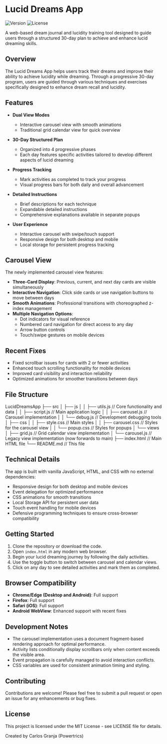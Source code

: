 # Lucid Dreams App

![Version](https://img.shields.io/badge/version-1.0.2-blue.svg)
![License](https://img.shields.io/badge/license-MIT-green.svg)

A web-based dream journal and lucidity training tool designed to guide users through a structured 30-day plan to achieve and enhance lucid dreaming skills.

## Overview

The Lucid Dreams App helps users track their dreams and improve their ability to achieve lucidity while dreaming. Through a progressive 30-day program, users are guided through various techniques and exercises specifically designed to enhance dream recall and lucidity.

## Features

- **Dual View Modes**
  - Interactive carousel view with smooth animations
  - Traditional grid calendar view for quick overview

- **30-Day Structured Plan**
  - Organized into 4 progressive phases
  - Each day features specific activities tailored to develop different aspects of lucid dreaming

- **Progress Tracking**
  - Mark activities as completed to track your progress
  - Visual progress bars for both daily and overall advancement

- **Detailed Instructions**
  - Brief descriptions for each technique
  - Expandable detailed instructions
  - Comprehensive explanations available in separate popups

- **User Experience**
  - Interactive carousel with swipe/touch support
  - Responsive design for both desktop and mobile
  - Local storage for persistent progress tracking

## Carousel View

The newly implemented carousel view features:

- **Three-Card Display**: Previous, current, and next day cards are visible simultaneously
- **Interactive Navigation**: Click side cards or use navigation buttons to move between days
- **Smooth Animations**: Professional transitions with choreographed z-index management
- **Multiple Navigation Options**: 
  - Dot indicators for visual reference
  - Numbered card navigation for direct access to any day
  - Arrow button controls
  - Touch/swipe gestures on mobile devices

## Recent Fixes

- Fixed scrollbar issues for cards with 2 or fewer activities
- Enhanced touch scrolling functionality for mobile devices
- Improved card visibility and interaction reliability
- Optimized animations for smoother transitions between days

## File Structure

LucidDreamsApp
├── src
│   ├── js
│   │   ├── utils.js           // Core functionality and data
│   │   ├── script.js          // Main application logic
│   │   ├── carousel.js        // Carousel implementation
│   │   └── debug.js           // Development debugging tools
│   ├── css
│   │   ├── style.css          // Main styles
│   │   ├── carousel.css       // Styles for the carousel view
│   │   └── popup.css          // Styles for popups
│   └── views
│       ├── grid.js            // Grid calendar view implementation
│       └── carousel.js        // Legacy view implementation (now forwards to main)
├── index.html                 // Main HTML file
└── README.md                  // This file

## Technical Details

The app is built with vanilla JavaScript, HTML, and CSS with no external dependencies:

- Responsive design for both desktop and mobile devices
- Event delegation for optimized performance
- CSS animations for smooth transitions
- Local Storage API for persistent user data
- Touch event handling for mobile devices
- Defensive programming techniques to ensure cross-browser compatibility

## Getting Started

1. Clone the repository or download the code.
2. Open `index.html` in any modern web browser.
3. Begin your lucid dreaming journey by following the daily activities.
4. Use the toggle button to switch between carousel and calendar views.
5. Click on any day to see detailed activities and mark them as completed.

## Browser Compatibility

- **Chrome/Edge (Desktop and Android)**: Full support
- **Firefox**: Full support
- **Safari (iOS)**: Full support
- **Android WebView**: Enhanced support with recent fixes

## Development Notes

- The carousel implementation uses a document fragment-based rendering approach for optimal performance.
- Activity lists conditionally display scrollbars only when content exceeds the visible area.
- Event propagation is carefully managed to avoid interaction conflicts.
- CSS variables are used for consistent animation timing and styling.

## Contributing

Contributions are welcome! Please feel free to submit a pull request or open an issue for any enhancements or bug fixes.

## License

This project is licensed under the MIT License - see LICENSE file for details.

Created by Carlos Granja (Powertrics)